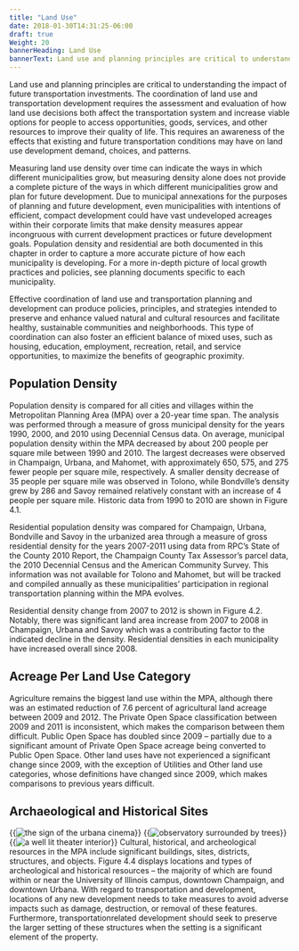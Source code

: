 ```yaml
---
title: "Land Use"
date: 2018-01-30T14:31:25-06:00
draft: true
Weight: 20
bannerHeading: Land Use
bannerText: Land use and planning principles are critical to understanding the impact of future transportation investments. 
---
```

Land use and planning principles are critical to understanding the impact of
future transportation investments. The coordination of land use and
transportation development requires the assessment and evaluation of how land
use decisions both affect the transportation system and increase viable options
for people to access opportunities, goods, services, and other resources to
improve their quality of life. This requires an awareness of the effects that
existing and future transportation conditions may have on land use development
demand, choices, and patterns.

Measuring land use density over time can indicate the ways in which different
municipalities grow, but measuring density alone does not provide a complete
picture of the ways in which different municipalities grow and plan for future
development. Due to municipal annexations for the purposes of planning and
future development, even municipalities with intentions of efficient, compact
development could have vast undeveloped acreages within their corporate limits
that make density measures appear incongruous with current development practices
or future development goals. Population density and residential are both
documented in this chapter in order to capture a more accurate picture of how
each municipality is developing. For a more in-depth picture of local growth
practices and policies, see planning documents specific to each municipality.

Effective coordination of land use and transportation planning and development
can produce policies, principles, and strategies intended to preserve and
enhance valued natural and cultural resources and facilitate healthy,
sustainable communities and neighborhoods. This type of coordination can also
foster an efficient balance of mixed uses, such as housing, education,
employment, recreation, retail, and service opportunities, to maximize the
benefits of geographic proximity.

## Population Density
Population density is compared for all cities and villages within the
Metropolitan Planning Area (MPA) over a 20-year time span. The analysis was
performed through a measure of gross municipal density for the years 1990, 2000,
and 2010 using Decennial Census data. On average, municipal population density
within the MPA decreased by about 200 people per square mile between 1990 and
2010. The largest decreases were observed in Champaign, Urbana, and Mahomet,
with approximately 650, 575, and 275 fewer people per square mile, respectively.
A smaller density decrease of 35 people per square mile was observed in Tolono,
while Bondville’s density grew by 286 and Savoy remained relatively constant
with an increase of 4 people per square mile. Historic data from 1990 to 2010
are shown in Figure 4.1.

Residential population density was compared for Champaign, Urbana, Bondville and
Savoy in the urbanized area through a measure of gross residential density for
the years 2007-2011 using data from RPC’s State of the County 2010 Report, the
Champaign County Tax Assessor’s parcel data, the 2010 Decennial Census and the
American Community Survey. This information was not available for Tolono and
Mahomet, but will be tracked and compiled annually as these municipalities’
participation in regional transportation planning within the MPA evolves.

Residential density change from 2007 to 2012 is shown in Figure 4.2. Notably,
there was significant land area increase from 2007 to 2008 in Champaign, Urbana
and Savoy which was a contributing factor to the indicated decline in the
density. Residential densities in each municipality have increased overall since
2008.

## Acreage Per Land Use Category
Agriculture remains the biggest land use within the MPA, although there was an
estimated reduction of 7.6 percent of agricultural land acreage between 2009 and
2012. The Private Open Space classification between 2009 and 2011 is
inconsistent, which makes the comparison between them difficult. Public Open
Space has doubled since 2009 – partially due to a significant amount of Private
Open Space acreage being converted to Public Open Space. Other land uses have
not experienced a significant change since 2009, with the exception of Utilities
and Other land use categories, whose definitions have changed since 2009, which
makes comparisons to previous years difficult.

## Archaeological and Historical Sites
{{<image src="cinema.jpg"
alt="the sign of the urbana cinema"
caption="Cinema in Urbana, opened in 1941"
position="right">}}
{{<image src="observatory.jpg"
alt="observatory surrounded by trees"
caption="Astronomical Observatory at the University of Illinois, designed by Architect Charles A. Gunn in 1896"
position="right">}}
{{<image src="theater.jpg"
alt="a well lit theater interior"
caption="Virginia Theater in Champaign, opened in 1921"
position="right">}}
Cultural, historical, and archeological resources in the MPA include significant
buildings, sites, districts, structures, and objects. Figure 4.4 displays
locations and types of archeological and historical resources – the majority of
which are found within or near the University of Illinois campus, downtown
Champaign, and downtown Urbana. With regard to transportation and development,
locations of any new development needs to take measures to avoid adverse impacts
such as damage, destruction, or removal of these features. Furthermore,
transportationrelated development should seek to preserve the larger setting of
these structures when the setting is a significant element of the property.
